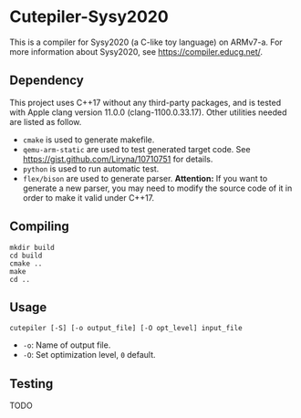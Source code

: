 # Cutepiler-Sysy2020

This is a compiler for Sysy2020 (a C-like toy language) on ARMv7-a. For more information about Sysy2020, see https://compiler.educg.net/. 

## Dependency 

This project uses C++17 without any third-party packages, and is tested with Apple clang version 11.0.0 (clang-1100.0.33.17). Other utilities needed are listed as follow.
- `cmake` is used to generate makefile. 
- `qemu-arm-static` are used to test generated target code. See https://gist.github.com/Liryna/10710751 for details. 
- `python` is used to run automatic test.
- `flex/bison` are used to generate parser. **Attention:** If you want to generate a new parser, you may need to modify the source code of it in order to make it valid under C++17. 

## Compiling

```
mkdir build
cd build
cmake ..
make
cd ..
```

## Usage 

```
cutepiler [-S] [-o output_file] [-O opt_level] input_file
```

- `-o`: Name of output file. 
- `-O`: Set optimization level, `0` default. 

## Testing

TODO
